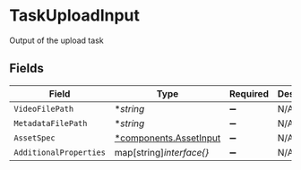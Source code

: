 # TaskUploadInput

Output of the upload task


## Fields

| Field                                                           | Type                                                            | Required                                                        | Description                                                     |
| --------------------------------------------------------------- | --------------------------------------------------------------- | --------------------------------------------------------------- | --------------------------------------------------------------- |
| `VideoFilePath`                                                 | **string*                                                       | :heavy_minus_sign:                                              | N/A                                                             |
| `MetadataFilePath`                                              | **string*                                                       | :heavy_minus_sign:                                              | N/A                                                             |
| `AssetSpec`                                                     | [*components.AssetInput](../../models/components/assetinput.md) | :heavy_minus_sign:                                              | N/A                                                             |
| `AdditionalProperties`                                          | map[string]*interface{}*                                        | :heavy_minus_sign:                                              | N/A                                                             |